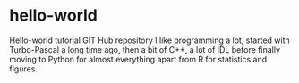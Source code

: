 # hello-world
Hello-world tutorial GIT Hub repository
I like programming a lot, started with Turbo-Pascal a long time ago, then a bit of C++, a lot of IDL before finally moving to Python for almost everything apart from R for statistics and figures. 

